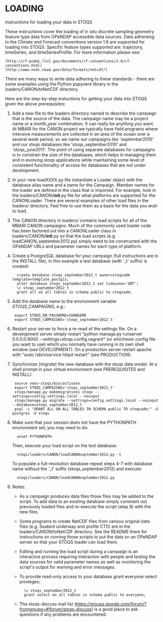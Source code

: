 LOADING
=======

Instructions for loading your data in STOQS

These instructions cover the loading of in situ discrete sampling geometry feature type 
data from OPeNDAP accessible data sources.  Data adhereing to the Climate and Forecast
conventions version 1.6 are supported for loading into STOQS.  Specific feature types
supported are: trajectory, timeSeries, and timeSeriesProfile.  For more information
please see:

    (http://cf-pcmdi.llnl.gov/documents/cf-conventions/1.6/cf-conventions.html)
    (http://www.nodc.noaa.gov/data/formats/netcdf/)

There are many ways to write data adhering to these standards - there are some examples
using the Python pupynere library in the loaders/CANON/toNetCDF directory.

Here are the step-by-step instuctions for getting your data into STOQS given the above
prerequisites:

1. Add a new file to the loaders directory named to describe the campaign that is 
   the source of the data.  The campaign name may be a project name or a month_year
   combination.  It can really be anything you want.  At MBARI for the CANON project
   we typically have field programs where intensive measurements are collected in
   an area of the ocean over a several week period, so we name our campaigns like
   'september2010' and our stoqs databases like 'stoqs_september2010' and 'stoqs_june2011'.
   The point of using separate databases for campaigns is to constrain the size
   of the databases, which helps in managing them and in evolving stoqs applications
   while maintaining some level of consistent functionality of access for databases
   that are not under development.
   
2. In your new loadXXXX.py file instantiate a Loader object with the database alias name
   and a name for the Campaign.  Member names for the loader are defined in the class that
   is imported.  For example, look in the loaders/CANON/__init__.py file for what platforms
   are supported for the CANONLoader.  There are several examples of other load files in
   the loaders/ directory.  Feel free to use them as a basis for the data you wish to load.

3. The CANON directory in loaders/ contains load scripts for all of the MBARI CANON
   campaigns.  Much of the commonly used loader code has been factored out into a 
   CANONLoader class in loaders/CANON/__init__.py so that the load scripts (e.g. 
   loadCANON_september2012.py) simply need to be constructed with the OPeNDAP URLs
   and parameter names for each type of platform.

4. Create a PostgreSQL database for your campaign (full instructions are in the 
   INSTALL file), in this example a test database (with '_t' suffix) is created:

         create database stoqs_september2012_t owner=stoqsadm template=template_postgis;
         alter database stoqs_september2012_t set timezone='GMT';
         \c stoqs_september2012_t
         grant all on all tables in schema public to stoqsadm;

5. Add the database name to the environment variable STOQS_CAMPAIGNS, e.g.:

        export STOQS_DB_PASSWORD=CHANGEME
        export STOQS_CAMPAIGNS='stoqs_september2012_t'

6. Restart your server to force a re-read of the settings file.  On a development server
   simply restart "python manage.py runserver 0.0.0.0:8000 --settings=stoqs.config.vagrant"
   (or whichever config file you want to use)  which you normally have running
   in its own shell window (see DEVELOPMENT).  On a production server restart apache with
   "sudo /sbin/service httpd restart" (see PRODUCTION). 

7. Synchronize (migrate) the new database with the stoqs data model.  At a shell prompt in your virtual
   environment (see PREREQUISITES and INSTALL):

        source venv-stoqs/bin/activate
        export STOQS_CAMPAIGNS='stoqs_september2012_t'
        stoqs/manage.py makemigrations stoqs --settings=config.settings.local --noinput
        stoqs/manage.py migrate --settings=config.settings.local --noinput --database=stoqs_september2012_t
        psql -c "GRANT ALL ON ALL TABLES IN SCHEMA public TO stoqsadm;" -U postgres -d stoqs

8. Make sure that your session does not have the PYTHONPATH environment set; you may need to do:

         unset PYTHONPATH

   Then, execute your load script on the test database:

         stoqs/loaders/CANON/loadCANONseptember2012.py -t

   To populate a full-resolution database repeat steps 4-7 with database name without the 
   '_t' suffix (stoqs_september2012) and execute:

         stoqs/loaders/CANON/loadCANONseptember2012.py 

9. Notes:

    - As a campaign produces data files those files may be added to the script.  To add
      data to an existing database simply comment out previously loaded files and re-execute
      the script (step 8) with the new files.
    - Some programs to create NetCDF files from various original data files (e.g. Seabird underway 
      and profile CTD) are in the loaders/CANON/toNetCDF directory.  See the README
      there for instructions on running those scripts to put the data on an OPeNDAP server
      so that your STOQS loader can load them.
    - Editing and running the load script during a campaign is an interactive process requiring
      interaction with people and testing the data sources for valid parameter names as well
      as monitoring the script's output for warning and error messages.
    - To provide read-only access to your database  grant everyone select privileges:

            \c stoqs_september2012_t
            grant select on all tables in schema public to everyone;


    - The stoqs-discuss mail list (https://groups.google.com/forum/?fromgroups=#!forum/stoqs-discuss)
      is a good place to ask questions if any problems are encountered.

